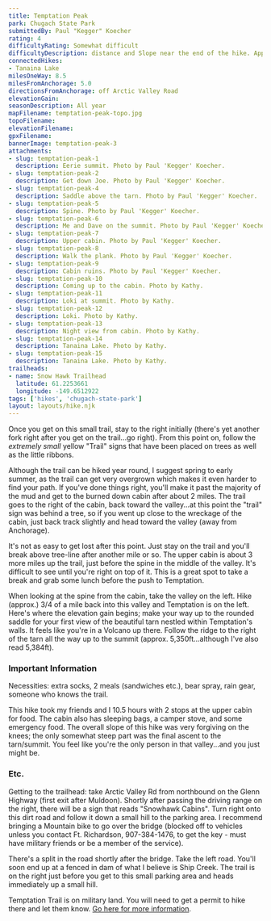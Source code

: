 ```yaml
---
title: Temptation Peak
park: Chugach State Park
submittedBy: Paul "Kegger" Koecher
rating: 4
difficultyRating: Somewhat difficult
difficultyDescription: distance and Slope near the end of the hike. Approximately 5,000ft Elevation Gain. I highly suggest going with someone who's at least previously been to the Snowhawk Cabins as it is very easy to get l
connectedHikes:
- Tanaina Lake
milesOneWay: 8.5
milesFromAnchorage: 5.0
directionsFromAnchorage: off Arctic Valley Road
elevationGain: 
seasonDescription: All year
mapFilename: temptation-peak-topo.jpg
topoFilename: 
elevationFilename: 
gpxFilename: 
bannerImage: temptation-peak-3
attachments:
- slug: temptation-peak-1
  description: Eerie summit. Photo by Paul 'Kegger' Koecher.
- slug: temptation-peak-2
  description: Get down Joe. Photo by Paul 'Kegger' Koecher.
- slug: temptation-peak-4
  description: Saddle above the tarn. Photo by Paul 'Kegger' Koecher.
- slug: temptation-peak-5
  description: Spine. Photo by Paul 'Kegger' Koecher.
- slug: temptation-peak-6
  description: Me and Dave on the summit. Photo by Paul 'Kegger' Koecher.
- slug: temptation-peak-7
  description: Upper cabin. Photo by Paul 'Kegger' Koecher.
- slug: temptation-peak-8
  description: Walk the plank. Photo by Paul 'Kegger' Koecher.
- slug: temptation-peak-9
  description: Cabin ruins. Photo by Paul 'Kegger' Koecher.
- slug: temptation-peak-10
  description: Coming up to the cabin. Photo by Kathy.
- slug: temptation-peak-11
  description: Loki at summit. Photo by Kathy.
- slug: temptation-peak-12
  description: Loki. Photo by Kathy.
- slug: temptation-peak-13
  description: Night view from cabin. Photo by Kathy.
- slug: temptation-peak-14
  description: Tanaina Lake. Photo by Kathy.
- slug: temptation-peak-15
  description: Tanaina Lake. Photo by Kathy.
trailheads:
- name: Snow Hawk Trailhead
  latitude: 61.2253661
  longitude: -149.6512922
tags: ['hikes', 'chugach-state-park']
layout: layouts/hike.njk
---
```

Once you get on this small trail, stay to the right initially (there's yet another fork right after you get on the trail...go right). From this point on, follow the *extremely small* yellow "Trail" signs that have been placed on trees as well as the little ribbons.

Although the trail can be hiked year round, I suggest spring to early summer, as the trail can get very overgrown which makes it even harder to find your path. If you've done things right, you'll make it past the majority of the mud and get to the burned down cabin after about 2 miles. The trail goes to the right of the cabin, back toward the valley...at this point the "trail" sign was behind a tree, so if you went up close to the wreckage of the cabin, just back track slightly and head toward the valley (away from Anchorage).

It's not as easy to get lost after this point. Just stay on the trail and you'll break above tree-line after another mile or so. The upper cabin is about 3 more miles up the trail, just before the spine in the middle of the valley. It's difficult to see until you're right on top of it. This is a great spot to take a break and grab some lunch before the push to Temptation.

When looking at the spine from the cabin, take the valley on the left. Hike (approx.) 3/4 of a mile back into this valley and Temptation is on the left. Here's where the elevation gain begins; make your way up to the rounded saddle for your first view of the beautiful tarn nestled within Temptation's walls. It feels like you're in a Volcano up there. Follow the ridge to the right of the tarn all the way up to the summit (approx. 5,350ft...although I've also read 5,384ft).

### Important Information

Necessities: extra socks, 2 meals (sandwiches etc.), bear spray, rain gear, someone who knows the trail.

This hike took my friends and I 10.5 hours with 2 stops at the upper cabin for food. The cabin also has sleeping bags, a camper stove, and some emergency food. The overall slope of this hike was very forgiving on the knees; the only somewhat steep part was the final ascent to the tarn/summit. You feel like you're the only person in that valley...and you just might be.

### Etc.

Getting to the trailhead: take Arctic Valley Rd from northbound on the Glenn Highway (first exit after Muldoon). Shortly after passing the driving range on the right, there will be a sign that reads "Snowhawk Cabins". Turn right onto this dirt road and follow it down a small hill to the parking area. I recommend bringing a Mountain bike to go over the bridge (blocked off to vehicles unless you contact Ft. Richardson, 907-384-1476, to get the key - must have military friends or be a member of the service).

There's a split in the road shortly after the bridge. Take the left road. You'll soon end up at a fenced in dam of what I believe is Ship Creek. The trail is on the right just before you get to this small parking area and heads immediately up a small hill.

Temptation Trail is on military land. You will need to get a permit to hike there and let them know. [Go here for more information](http://alaskahikesearch.com/education/#military-land).